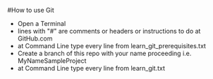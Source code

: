 #How to use Git

- Open a Terminal
- lines with "#" are comments or headers or instructions to do at GitHub.com
- at Command Line type every line from learn_git_prerequisites.txt
- Create a branch of this repo with your name proceeding i.e. MyNameSampleProject
- at Command Line type every line from learn_git.txt

